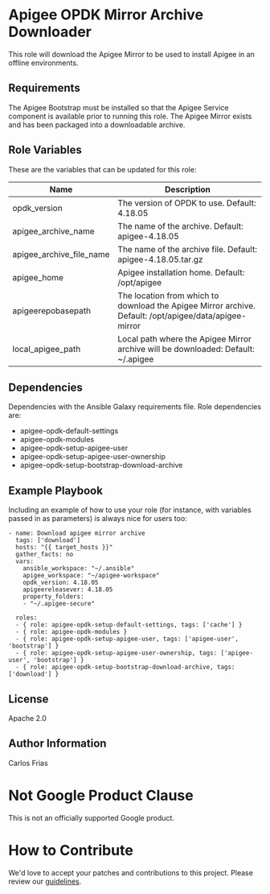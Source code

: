 # Apigee OPDK Mirror Archive Downloader

This role will download the Apigee Mirror to be used to install Apigee in an offline environments.

Requirements
------------

The Apigee Bootstrap must be installed so that the Apigee Service component is available prior to 
running this role. The  Apigee Mirror exists and has been packaged into a downloadable archive.

Role Variables
--------------

These are the variables that can be updated for this role:

| Name | Description |
| --- | --- |
| opdk_version | The version of OPDK to use. Default: 4.18.05 |
| apigee_archive_name | The name of the archive. Default:  apigee-4.18.05 |
| apigee_archive_file_name | The name of the archive file. Default: apigee-4.18.05.tar.gz |
| apigee_home | Apigee installation home. Default: /opt/apigee |
| apigeerepobasepath | The location from which to download the Apigee Mirror archive. Default: /opt/apigee/data/apigee-mirror |
| local_apigee_path | Local path where the Apigee Mirror archive will be downloaded: Default: ~/.apigee |

Dependencies
------------

Dependencies with the Ansible Galaxy requirements file. Role dependencies are:

* apigee-opdk-default-settings
* apigee-opdk-modules
* apigee-opdk-setup-apigee-user
* apigee-opdk-setup-apigee-user-ownership
* apigee-opdk-setup-bootstrap-download-archive

Example Playbook
----------------

Including an example of how to use your role (for instance, with variables passed in as parameters) is always nice for users too:

    - name: Download apigee mirror archive
      tags: ['download']
      hosts: "{{ target_hosts }}"
      gather_facts: no
      vars:
        ansible_workspace: "~/.ansible"
        apigee_workspace: "~/apigee-workspace"
        opdk_version: 4.18.05
        apigeereleasever: 4.18.05
        property_folders:
        - "~/.apigee-secure"

      roles:
      - { role: apigee-opdk-setup-default-settings, tags: ['cache'] }
      - { role: apigee-opdk-modules }
      - { role: apigee-opdk-setup-apigee-user, tags: ['apigee-user', 'bootstrap'] }
      - { role: apigee-opdk-setup-apigee-user-ownership, tags: ['apigee-user', 'bootstrap'] }
      - { role: apigee-opdk-setup-bootstrap-download-archive, tags: ['download'] }

License
-------

Apache 2.0

Author Information
------------------

Carlos Frias

<!-- BEGIN Google Required Disclaimer -->

# Not Google Product Clause

This is not an officially supported Google product.
<!-- END Google Required Disclaimer -->
<!-- BEGIN Google How To Contribute -->
# How to Contribute

We'd love to accept your patches and contributions to this project. Please review our [guidelines](CONTRIBUTING.md).
<!-- END Google How To Contribute -->
